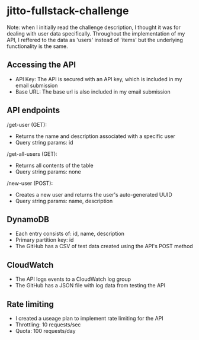 # jitto-fullstack-challenge

Note: when I initially read the challenge description, I thought it was for dealing with user data specifically. 
Throughout the implementation of my API, I reffered to the data as 'users' instead of 'items' but the underlying functionality is the same.

## Accessing the API
- API Key: The API is secured with an API key, which is included in my email submission
- Base URL: The base url is also included in my email submission

## API endpoints

/get-user (GET):
- Returns the name and description associated with a specific user
- Query string params: id

/get-all-users (GET):
- Returns all contents of the table
- Query string params: none

/new-user (POST):
- Creates a new user and returns the user's auto-generated UUID
- Query string params: name, description

## DynamoDB
- Each entry consists of: id, name, description
- Primary partition key: id
- The GitHub has a CSV of test data created using the API's POST method

## CloudWatch
- The API logs events to a CloudWatch log group
- The GitHub has a JSON file with log data from testing the API

## Rate limiting
- I created a useage plan to implement rate limiting for the API
- Throttling: 10 requests/sec
- Quota: 100 requests/day
